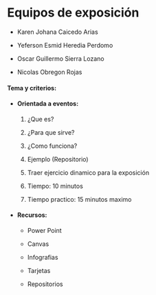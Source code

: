 # Equipos de exposición

- Karen Johana Caicedo Arias

- Yeferson Esmid Heredia Perdomo

- Oscar Guillermo Sierra Lozano

- Nicolas Obregon Rojas

#### Tema y criterios:

+ #### Orientada a eventos:
  
  1. ¿Que es?
  
  2. ¿Para que sirve?
  
  3. ¿Como funciona?
  
  4. Ejemplo (Repositorio)
  
  5. Traer ejercicio dinamico para la exposición
  
  6. Tiempo: 10 minutos
  
  7. Tiempo practico: 15 minutos maximo

+ #### Recursos:
  
  * Power Point
  
  * Canvas
  
  * Infografias
  
  * Tarjetas
  
  * Repositorios
